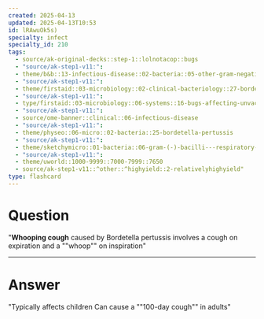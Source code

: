 ```yaml
---
created: 2025-04-13
updated: 2025-04-13T10:53
id: lRAwuOk5s)
specialty: infect
specialty_id: 210
tags:
  - source/ak-original-decks::step-1::lolnotacop::bugs
  - "source/ak-step1-v11:": 
  - theme/b&b::13-infectious-disease::02-bacteria::05-other-gram-negatives
  - "source/ak-step1-v11:": 
  - theme/firstaid::03-microbiology::02-clinical-bacteriology::27-bordetella-pertussis
  - "source/ak-step1-v11:": 
  - type/firstaid::03-microbiology::06-systems::16-bugs-affecting-unvaccinated-children
  - "source/ak-step1-v11:": 
  - source/ome-banner::clinical::06-infectious-disease
  - "source/ak-step1-v11:": 
  - theme/physeo::06-micro::02-bacteria::25-bordetella-pertussis
  - "source/ak-step1-v11:": 
  - theme/sketchymicro::01-bacteria::06-gram-(-)-bacilli---respiratory-tract::01-bordetella-pertussis
  - "source/ak-step1-v11:": 
  - theme/uworld::1000-9999::7000-7999::7650
  - source/ak-step1-v11::^other::^highyield::2-relativelyhighyield"
type: flashcard
---
```


# Question
"**Whooping cough** caused by Bordetella pertussis involves a cough on expiration and a ""whoop"" on inspiration"

---

# Answer
"Typically affects children Can cause a ""100-day cough"" in adults"
